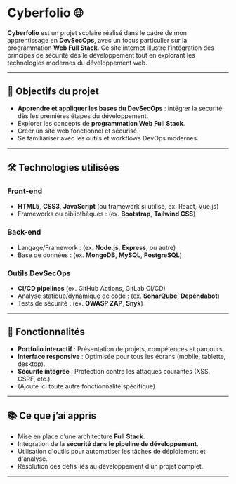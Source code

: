 # Cyberfolio 🌐

**Cyberfolio** est un projet scolaire réalisé dans le cadre de mon apprentissage en **DevSecOps**, avec un focus particulier sur la programmation **Web Full Stack**. Ce site internet illustre l’intégration des principes de sécurité dès le développement tout en explorant les technologies modernes du développement web.

---

## 🚀 Objectifs du projet

- **Apprendre et appliquer les bases du DevSecOps** : intégrer la sécurité dès les premières étapes du développement.
- Explorer les concepts de **programmation Web Full Stack**.
- Créer un site web fonctionnel et sécurisé.
- Se familiariser avec les outils et workflows DevOps modernes.

---

## 🛠️ Technologies utilisées

### Front-end
- **HTML5**, **CSS3**, **JavaScript** (ou framework si utilisé, ex. React, Vue.js)
- Frameworks ou bibliothèques : (ex. **Bootstrap**, **Tailwind CSS**)

### Back-end
- Langage/Framework : (ex. **Node.js**, **Express**, ou autre)
- Base de données : (ex. **MongoDB**, **MySQL**, **PostgreSQL**)

### Outils DevSecOps
- **CI/CD pipelines** (ex. GitHub Actions, GitLab CI/CD)
- Analyse statique/dynamique de code : (ex. **SonarQube**, **Dependabot**)
- Tests de sécurité : (ex. **OWASP ZAP**, **Snyk**)

---

## 🌟 Fonctionnalités

- **Portfolio interactif** : Présentation de projets, compétences et parcours.
- **Interface responsive** : Optimisée pour tous les écrans (mobile, tablette, desktop).
- **Sécurité intégrée** : Protection contre les attaques courantes (XSS, CSRF, etc.).
- (Ajoute ici toute autre fonctionnalité spécifique)

---

## 📚 Ce que j’ai appris

- Mise en place d’une architecture **Full Stack**.
- Intégration de la **sécurité dans le pipeline de développement**.
- Utilisation d'outils pour automatiser les tâches de déploiement et d'analyse.
- Résolution des défis liés au développement d’un projet complet.

---
